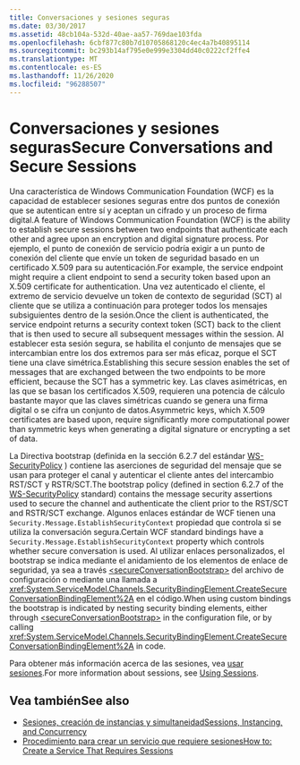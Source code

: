 ```yaml
---
title: Conversaciones y sesiones seguras
ms.date: 03/30/2017
ms.assetid: 48cb104a-532d-40ae-aa57-769dae103fda
ms.openlocfilehash: 6cbf877c80b7d10705868120c4ec4a7b40895114
ms.sourcegitcommit: bc293b14af795e0e999e3304dd40c0222cf2ffe4
ms.translationtype: MT
ms.contentlocale: es-ES
ms.lasthandoff: 11/26/2020
ms.locfileid: "96288507"
---
```

# <a name="secure-conversations-and-secure-sessions"></a><span data-ttu-id="64205-102">Conversaciones y sesiones seguras</span><span class="sxs-lookup"><span data-stu-id="64205-102">Secure Conversations and Secure Sessions</span></span>

<span data-ttu-id="64205-103">Una característica de Windows Communication Foundation (WCF) es la capacidad de establecer sesiones seguras entre dos puntos de conexión que se autentican entre sí y aceptan un cifrado y un proceso de firma digital.</span><span class="sxs-lookup"><span data-stu-id="64205-103">A feature of Windows Communication Foundation (WCF) is the ability to establish secure sessions between two endpoints that authenticate each other and agree upon an encryption and digital signature process.</span></span> <span data-ttu-id="64205-104">Por ejemplo, el punto de conexión de servicio podría exigir a un punto de conexión del cliente que envíe un token de seguridad basado en un certificado X.509 para su autenticación.</span><span class="sxs-lookup"><span data-stu-id="64205-104">For example, the service endpoint might require a client endpoint to send a security token based upon an X.509 certificate for authentication.</span></span> <span data-ttu-id="64205-105">Una vez autenticado el cliente, el extremo de servicio devuelve un token de contexto de seguridad (SCT) al cliente que se utiliza a continuación para proteger todos los mensajes subsiguientes dentro de la sesión.</span><span class="sxs-lookup"><span data-stu-id="64205-105">Once the client is authenticated, the service endpoint returns a security context token (SCT) back to the client that is then used to secure all subsequent messages within the session.</span></span> <span data-ttu-id="64205-106">Al establecer esta sesión segura, se habilita el conjunto de mensajes que se intercambian entre los dos extremos para ser más eficaz, porque el SCT tiene una clave simétrica.</span><span class="sxs-lookup"><span data-stu-id="64205-106">Establishing this secure session enables the set of messages that are exchanged between the two endpoints to be more efficient, because the SCT has a symmetric key.</span></span> <span data-ttu-id="64205-107">Las claves asimétricas, en las que se basan los certificados X.509, requieren una potencia de cálculo bastante mayor que las claves simétricas cuando se genera una firma digital o se cifra un conjunto de datos.</span><span class="sxs-lookup"><span data-stu-id="64205-107">Asymmetric keys, which X.509 certificates are based upon, require significantly more computational power than symmetric keys when generating a digital signature or encrypting a set of data.</span></span>  
  
 <span data-ttu-id="64205-108">La Directiva bootstrap (definida en la sección 6.2.7 del estándar [WS-SecurityPolicy](https://docs.oasis-open.org/ws-sx/ws-securitypolicy/200702/ws-securitypolicy-1.2-spec-os.html) ) contiene las aserciones de seguridad del mensaje que se usan para proteger el canal y autenticar el cliente antes del intercambio RST/SCT y RSTR/SCT.</span><span class="sxs-lookup"><span data-stu-id="64205-108">The bootstrap policy (defined in section 6.2.7 of the [WS-SecurityPolicy](https://docs.oasis-open.org/ws-sx/ws-securitypolicy/200702/ws-securitypolicy-1.2-spec-os.html) standard) contains the message security assertions used to secure the channel and authenticate the client prior to the RST/SCT and RSTR/SCT exchange.</span></span> <span data-ttu-id="64205-109">Algunos enlaces estándar de WCF tienen una `Security.Message.EstablishSecurityContext` propiedad que controla si se utiliza la conversación segura.</span><span class="sxs-lookup"><span data-stu-id="64205-109">Certain WCF standard bindings have a `Security.Message.EstablishSecurityContext` property which controls whether secure conversation is used.</span></span> <span data-ttu-id="64205-110">Al utilizar enlaces personalizados, el bootstrap se indica mediante el anidamiento de los elementos de enlace de seguridad, ya sea a través [\<secureConversationBootstrap>](../../configure-apps/file-schema/wcf/secureconversationbootstrap.md) del archivo de configuración o mediante una llamada a <xref:System.ServiceModel.Channels.SecurityBindingElement.CreateSecureConversationBindingElement%2A> en el código.</span><span class="sxs-lookup"><span data-stu-id="64205-110">When using custom bindings the bootstrap is indicated by nesting security binding elements, either through [\<secureConversationBootstrap>](../../configure-apps/file-schema/wcf/secureconversationbootstrap.md) in the configuration file, or by calling <xref:System.ServiceModel.Channels.SecurityBindingElement.CreateSecureConversationBindingElement%2A> in code.</span></span>  
  
 <span data-ttu-id="64205-111">Para obtener más información acerca de las sesiones, vea [usar sesiones](../using-sessions.md).</span><span class="sxs-lookup"><span data-stu-id="64205-111">For more information about sessions, see [Using Sessions](../using-sessions.md).</span></span>  
  
## <a name="see-also"></a><span data-ttu-id="64205-112">Vea también</span><span class="sxs-lookup"><span data-stu-id="64205-112">See also</span></span>

- [<span data-ttu-id="64205-113">Sesiones, creación de instancias y simultaneidad</span><span class="sxs-lookup"><span data-stu-id="64205-113">Sessions, Instancing, and Concurrency</span></span>](sessions-instancing-and-concurrency.md)
- [<span data-ttu-id="64205-114">Procedimiento para crear un servicio que requiere sesiones</span><span class="sxs-lookup"><span data-stu-id="64205-114">How to: Create a Service That Requires Sessions</span></span>](how-to-create-a-service-that-requires-sessions.md)

